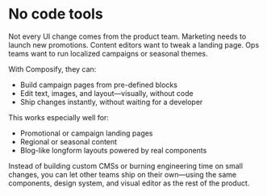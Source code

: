 # No code tools

Not every UI change comes from the product team. Marketing needs to launch new promotions. Content editors want to tweak a landing page. Ops teams want to run localized campaigns or seasonal themes.

With Composify, they can:

- Build campaign pages from pre-defined blocks
- Edit text, images, and layout—visually, without code
- Ship changes instantly, without waiting for a developer

This works especially well for:

- Promotional or campaign landing pages
- Regional or seasonal content
- Blog-like longform layouts powered by real components

Instead of building custom CMSs or burning engineering time on small changes, you can let other teams ship on their own—using the same components, design system, and visual editor as the rest of the product.
